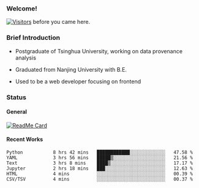 ### Welcome!

[![Visitors](https://visitor-badge.laobi.icu/badge?page_id=HermitSun.HermitSun)]() before you came here.

### Brief Introduction

- Postgraduate of Tsinghua University, working on data provenance analysis

- Graduated from Nanjing University with B.E.

- Used to be a web developer focusing on frontend

### Status

#### General

[![ReadMe Card](https://github-readme-stats.hermitsun.vercel.app/api?username=HermitSun&count_private=true&show_icons=true)]()

#### Recent Works

<!--START_SECTION:waka-->

```text
Python           8 hrs 42 mins   ████████████░░░░░░░░░░░░░   47.58 %
YAML             3 hrs 56 mins   █████▒░░░░░░░░░░░░░░░░░░░   21.56 %
Text             3 hrs 8 mins    ████▒░░░░░░░░░░░░░░░░░░░░   17.17 %
Jupyter          2 hrs 18 mins   ███░░░░░░░░░░░░░░░░░░░░░░   12.63 %
HTML             4 mins          ░░░░░░░░░░░░░░░░░░░░░░░░░   00.39 %
CSV/TSV          4 mins          ░░░░░░░░░░░░░░░░░░░░░░░░░   00.37 %
```

<!--END_SECTION:waka-->

